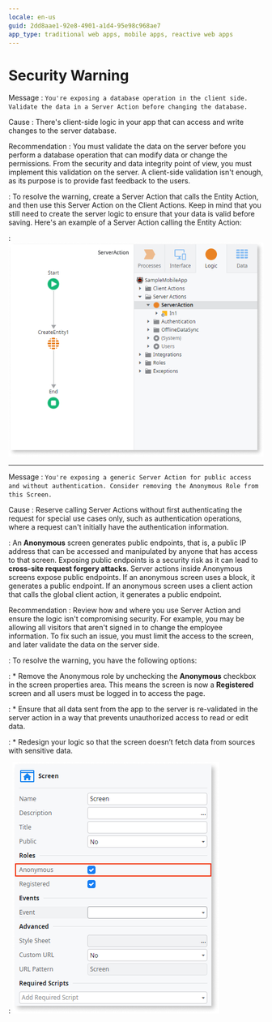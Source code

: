 ```yaml
---
locale: en-us
guid: 2dd8aae1-92e8-4901-a1d4-95e98c968ae7
app_type: traditional web apps, mobile apps, reactive web apps
---
```


# Security Warning

Message
:   `You're exposing a database operation in the client side. Validate the data in a Server Action before changing the database.`

Cause
:   There's client-side logic in your app that can access and write changes to the server database. 

Recommendation
:   You must validate the data on the server before you perform a database operation that can modify data or change the permissions. From the security and data integrity point of view, you must implement this validation on the server. A client-side validation isn't enough, as its purpose is to provide fast feedback to the users.

:   To resolve the warning, create a Server Action that calls the Entity Action, and then use this Server Action on the Client Actions. Keep in mind that you still need to create the server logic to ensure that your data is valid before saving. Here's an example of a Server Action calling the Entity Action:

: ![Create a server action](images/security-warning-1-ss.png)

---

Message
:   `You're exposing a generic Server Action for public access and without authentication. Consider removing the Anonymous Role from this Screen.`

Cause
:    Reserve calling Server Actions without first authenticating the request for special use cases only, such as authentication operations, where a request can't initially have the authentication information.

:    An **Anonymous** screen generates public endpoints, that is, a public IP address that can be accessed and manipulated by anyone that has access to that screen. Exposing public endpoints is a security risk as it can lead to **cross-site request forgery attacks**. Server actions inside Anonymous screens expose public endpoints. If an anonymous screen uses a block, it generates a public endpoint. If an anonymous screen uses a client action that calls the global client action, it generates a public endpoint.

Recommendation
:   Review how and where you use Server Action and ensure the logic isn't compromising security. For example, you may be allowing all visitors that aren't signed in to change the employee information. To fix such an issue, you must limit the access to the screen, and later validate the data on the server side.

:   To resolve the warning, you have the following options:

:    * Remove the Anonymous role by unchecking the **Anonymous** checkbox in the screen properties area. This means the screen is now a **Registered** screen and all users must be logged in to access the page.

:    * Ensure that all data sent from the app to the server is re-validated in the server action in a way that prevents unauthorized access to read or edit data.

:    * Redesign your logic so that the screen doesn’t fetch data from sources with sensitive data. 

:    ![Uncheck Anonymous checkbox](images/security-warning-2-ss.png)

